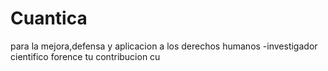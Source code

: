 # Cuantica
para la mejora,defensa y aplicacion a los derechos humanos -investigador cientifico forence tu contribucion cu

